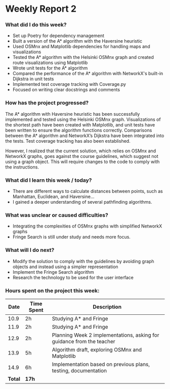 # Weekly Report 2

### What did I do this week?
- Set up Poetry for dependency management
- Built a version of the A* algorithm with the Haversine heuristic
- Used OSMnx and Matplotlib dependencies for handling maps and visualizations
- Tested the A* algorithm with the Helsinki OSMnx graph and created route visualizations using Matplotlib
- Wrote unit tests for the A* algorithm
- Compared the performance of the A* algorithm with NetworkX's built-in Dijkstra in unit tests
- Implemented test coverage tracking with Coverage.py
- Focused on writing clear docstrings and comments

### How has the project progressed?
The A* algorithm with Haversine heuristic has been successfully implemented and tested using the Helsinki OSMnx graph. Visualizations of the shortest path have been created with Matplotlib, and unit tests have been written to ensure the algorithm functions correctly. Comparisons between the A* algorithm and NetworkX’s Dijkstra have been integrated into the tests. Test coverage tracking has also been established.

However, I realized that the current solution, which relies on OSMnx and NetworkX graphs, goes against the course guidelines, which suggest not using a graph object. This will require changes to the code to comply with the instructions.

### What did I learn this week / today?
- There are different ways to calculate distances between points, such as Manhattan, Euclidean, and Haversine...
- I gained a deeper understanding of several pathfinding algorithms.

### What was unclear or caused difficulties?
- Integrating the complexities of OSMnx graphs with simplified NetworkX graphs 
- Fringe Search is still under study and needs more focus.

### What will I do next?
- Modify the solution to comply with the guidelines by avoiding graph objects and instead using a simpler       representation
- Implement the Fringe Search algorithm
- Research the technology to be used for the user interface

### Hours spent on the project this week:

| Date  | Time Spent | Description                                     |
| ----- | ---------- | ------------------------------------------------|
| 10.9  | 2h         | Studying A* and Fringe                          |
| 11.9  | 2h         | Studying A* and Fringe                          |
| 12.9  | 2h         | Planning Week 2 implementations, asking for guidance from the teacher |
| 13.9  | 5h         | Algorithm draft, exploring OSMnx and Matplotlib |
| 14.9  | 6h         | Implementation based on previous plans, testing, documentation |
| **Total** | **17h**     |                                                 |
